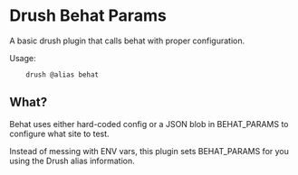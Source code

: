 # Drush Behat Params

A basic drush plugin that calls behat with proper configuration.

Usage:

        drush @alias behat

## What?

Behat uses either hard-coded config or a JSON blob in BEHAT_PARAMS to configure what site to test.

Instead of messing with ENV vars, this plugin sets BEHAT_PARAMS for you using the Drush alias information.
